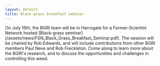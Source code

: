 ```yaml
---
layout: default
title: Black-grass breakfast seminar
---
```


On July 16th, the BGRI team will be in Harrogate for a Farmer-Scientist Network hosted [Black-grass seminar] (/assets/news/FSN_Black_Grass_Breakfast_Seminar.pdf). The session will be chaired by Rob Edwards, and will include contributions from other BGRI members Paul Neve and Rob Freckleton. Come along to learn more about the BGRI's research, and to discuss the opportunities and challenges in controlling this weed.
